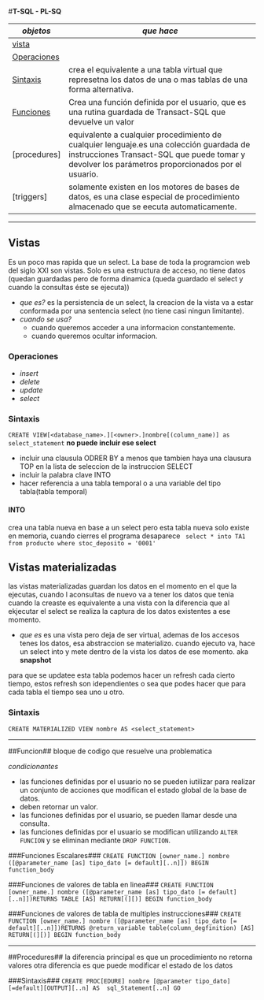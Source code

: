 #**T-SQL - PL-SQ**

*objetos*|*que hace*
----------|------------
[vista](#vistas)|
  [Operaciones](Operaciones)|
  [Sintaxis](Sintaxis)|crea el equivalente a una tabla virtual que represetna los datos de una o mas tablas de una forma alternativa.
[Funciones](#Funcion)|Crea una función definida por el usuario, que es una rutina guardada de Transact-SQL que devuelve un valor
[procedures]|equivalente a cualquier procedimiento de cualquier lenguaje.es una colección guardada de instrucciones Transact-SQL que puede tomar y devolver los parámetros proporcionados por el usuario.
[triggers]|solamente existen en los motores de bases de datos, es una clase especial de procedimiento almacenado que se eecuta automaticamente.

<hr>

## Vistas ##
Es un poco mas rapida que un select.
La base de toda la programcion web del siglo XXI son vistas.
Solo es una estructura de acceso, no tiene datos (quedan guardadas pero de forma dinamica (queda guardado el select y cuando la consultas éste se ejecuta))
  * _que es?_ es la persistencia de un select, la creacion de la vista va a estar conformada por una sentencia select (no tiene casi ningun limitante).
  * _cuando se usa?_
    * cuando queremos acceder a una informacion constantemente.
    * cuando queremos ocultar informacion.

### Operaciones ###
* _insert_
* _delete_
* _update_
* _select_

### Sintaxis ###
`CREATE VIEW[<database_name>.][<owner>.]nombre[(column_name)]
as
select_statement`
**no puede incluir ese select**
* incluir una clausula ODRER BY a menos que tambien haya una clausura TOP en la lista de seleccion de la instruccion SELECT
* incluir la palabra clave INTO
* hacer referencia a una tabla temporal o a una variable del tipo tabla(tabla temporal)

#### INTO ####
crea una tabla nueva en base a un select pero esta tabla nueva solo existe en memoria, cuando cierres el programa desaparece
` select * into TA1 from producto where stoc_deposito = '0001'`

## Vistas materializadas ##
las vistas materializadas guardan los datos en el momento en el que la ejecutas, cuando l aconsultas de nuevo va a tener los datos que tenia cuando la creaste
es equivalente a una vista con la diferencia que al ekjecutar el select se realiza la captura de los datos existentes a ese momento.
* _que es_ es una vista pero deja de ser virtual, ademas de los accesos tenes los datos, esa abstraccion se materializo. cuando ejecuto va, hace un select into y mete dentro de la vista los datos de ese momento. aka **snapshot**

para que se updatee esta tabla podemos hacer un refresh cada cierto tiempo, estos refresh son idependientes o sea que podes hacer que para cada tabla el tiempo sea uno u otro.
### Sintaxis ###
`CREATE MATERIALIZED VIEW nombre AS <select_statement>`

<hr>

##Funcion##
bloque de codigo que resuelve una problematica

_condicionantes_
* las funciones definidas por el usuario no se pueden iutilizar para realizar un conjunto de acciones que modifican el estado global de la base de datos.
* deben retornar un valor.
* las funciones definidas por el usuario, se pueden llamar desde una consulta.
* las funciones definidas por el usuario se modifican utilizando `ALTER FUNCION` y se eliminan mediante `DROP FUNCTION`.

###Funciones Escalares###
`CREATE FUNCTION [owner_name.] nombre ([@parameter_name [as] tipo_dato [= default][..n]]) BEGIN function_body `

###Funciones de valores de tabla en linea###
`CREATE FUNCTION [owner_name.] nombre ([@parameter_name [as] tipo_dato [= default][..n]])RETURNS TABLE [AS] RETURN[(][)] BEGIN function_body `

###Funciones de valores de tabla de multiples instrucciones###
`CREATE FUNCTION [owner_name.] nombre ([@parameter_name [as] tipo_dato [= default][..n]])RETURNS @return_variable table(column_degfinition) [AS] RETURN[(][)] BEGIN function_body `

<hr>
##Procedures##
la diferencia principal es que un procedimiento no retorna valores
otra diferencia es que puede modificar el estado de los datos

###Sintaxis###
`CREATE PROC[EDURE] nombre [@parameter tipo_dato][=default][OUTPUT][..n] AS  sql_Statement[..n] GO`
